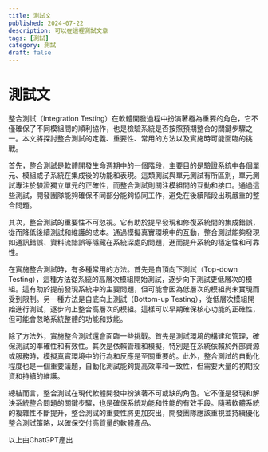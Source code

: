 ```yaml
---
title: 測試文
published: 2024-07-22
description: 可以在這裡測試文章
tags: [測試]
category: 測試
draft: false 
---
```


# 測試文

整合測試（Integration Testing）在軟體開發過程中扮演著極為重要的角色，它不僅確保了不同模組間的順利協作，也是檢驗系統是否按照預期整合的關鍵步驟之一。本文將探討整合測試的定義、重要性、常用的方法以及實施時可能面臨的挑戰。

首先，整合測試是軟體開發生命週期中的一個階段，主要目的是驗證系統中各個單元、模組或子系統在集成後的功能和表現。這類測試與單元測試有所區別，單元測試專注於驗證獨立單元的正確性，而整合測試則關注模組間的互動和接口。通過這些測試，開發團隊能夠確保不同部分能夠協同工作，避免在後續階段出現嚴重的整合問題。

其次，整合測試的重要性不可忽視。它有助於提早發現和修復系統間的集成錯誤，從而降低後續測試和維護的成本。通過模擬真實環境中的互動，整合測試能夠發現如通訊錯誤、資料流錯誤等隱藏在系統深處的問題，進而提升系統的穩定性和可靠性。

在實施整合測試時，有多種常用的方法。首先是自頂向下測試（Top-down Testing），這種方法從系統的高層次模組開始測試，逐步向下測試更低層次的模組。這有助於提前發現系統中的主要問題，但可能會因為低層次的模組尚未實現而受到限制。另一種方法是自底向上測試（Bottom-up Testing），從低層次模組開始進行測試，逐步向上整合高層次的模組。這樣可以早期確保核心功能的正確性，但可能會忽略系統整體的功能和效能。

除了方法外，實施整合測試還會面臨一些挑戰。首先是測試環境的構建和管理，確保測試的準確性和有效性。其次是依賴管理和模擬，特別是在系統依賴於外部資源或服務時，模擬真實環境中的行為和反應是至關重要的。此外，整合測試的自動化程度也是一個重要議題，自動化測試能夠提高效率和一致性，但需要大量的初期投資和持續的維護。

總結而言，整合測試在現代軟體開發中扮演著不可或缺的角色。它不僅是發現和解決系統整合問題的關鍵步驟，也是確保系統功能和性能的有效手段。隨著軟體系統的複雜性不斷提升，整合測試的重要性將更加突出，開發團隊應該重視並持續優化整合測試策略，以確保交付高質量的軟體產品。

以上由ChatGPT產出